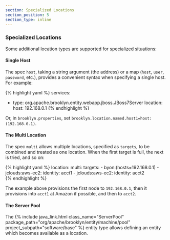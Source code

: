 ```yaml
---
section: Specialized Locations
section_position: 5
section_type: inline
---
```


### Specialized Locations

Some additional location types are supported for specialized situations:

#### Single Host

The spec `host`, taking a string argument (the address) or a map (`host`, `user`, `password`, etc.),
provides a convenient syntax when specifying a single host.
For example:

{% highlight yaml %}
services:
- type: org.apache.brooklyn.entity.webapp.jboss.JBoss7Server 
  location:
    host: 192.168.0.1
{% endhighlight %}

Or, in `brooklyn.properties`, set `brooklyn.location.named.host1=host:(192.168.0.1)`.


#### The Multi Location

The spec `multi` allows multiple locations, specified as `targets`,
to be combined and treated as one location.
When the first target is full, the next is tried, and so on:

{% highlight yaml %}
location:
  multi:
    targets:
    - byon:(hosts=192.168.0.1)
    - jclouds:aws-ec2:
      identity: acct1
    - jclouds:aws-ec2:
      identity: acct2      
{% endhighlight %}

The example above provisions the first node to `192.168.0.1`,
then it provisions into `acct1` at Amazon if possible,
and then to `acct2`.



#### The Server Pool

The {% include java_link.html class_name="ServerPool" package_path="org/apache/brooklyn/entity/machine/pool" project_subpath="software/base" %}
entity type allows defining an entity which becomes available as a location.

